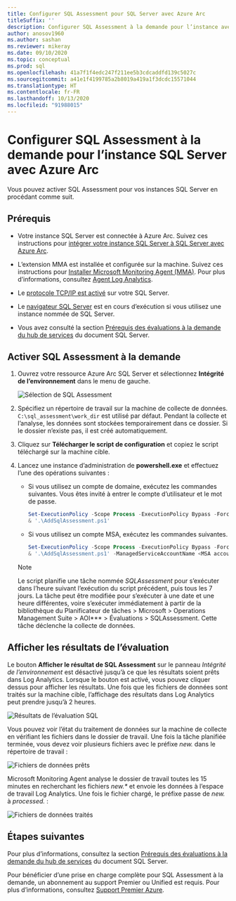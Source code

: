 ```yaml
---
title: Configurer SQL Assessment pour SQL Server avec Azure Arc
titleSuffix: ''
description: Configurer SQL Assessment à la demande pour l’instance avec Azure Arc de SQL Server
author: anosov1960
ms.author: sashan
ms.reviewer: mikeray
ms.date: 09/10/2020
ms.topic: conceptual
ms.prod: sql
ms.openlocfilehash: 41a7f1f4edc247f211ee5b3cdcaddfd139c5027c
ms.sourcegitcommit: a41e1f4199785a2b8019a419a1f3dcdc15571044
ms.translationtype: HT
ms.contentlocale: fr-FR
ms.lasthandoff: 10/13/2020
ms.locfileid: "91988015"
---
```

# <a name="configure-on-demand-sql-assessment-for-azure-arc-enabled-sql-server-instance"></a>Configurer SQL Assessment à la demande pour l’instance SQL Server avec Azure Arc

Vous pouvez activer SQL Assessment pour vos instances SQL Server en procédant comme suit.

## <a name="prerequisites"></a>Prérequis

* Votre instance SQL Server est connectée à Azure Arc. Suivez ces instructions pour [intégrer votre instance SQL Server à SQL Server avec Azure Arc](connect.md).

* L’extension MMA est installée et configurée sur la machine. Suivez ces instructions pour [Installer Microsoft Monitoring Agent (MMA)](configure-advanced-data-security.md#install-microsoft-monitoring-agent-mma). Pour plus d’informations, consultez [Agent Log Analytics](/azure/azure-monitor/platform/log-analytics-agent).

* Le [protocole TCP/IP est activé](../../database-engine/configure-windows/enable-or-disable-a-server-network-protocol.md) sur votre SQL Server.

* Le [navigateur SQL Server](../../tools/configuration-manager/sql-server-browser-service.md) est en cours d’exécution si vous utilisez une instance nommée de SQL Server.

* Vous avez consulté la section [Prérequis des évaluations à la demande du hub de services](/services-hub/health/assessment-prereq-docs#on-demand-assessment-prerequisite-documents) du document SQL Server.

## <a name="enable-on-demand-sql-assessment"></a>Activer SQL Assessment à la demande

1. Ouvrez votre ressource Azure Arc SQL Server et sélectionnez __Intégrité de l’environnement__ dans le menu de gauche.

   ![Sélection de SQL Assessment](media/assess/sql-assessment-heading-sql-server-arc.png)

1. Spécifiez un répertoire de travail sur la machine de collecte de données. `C:\sql_assessment\work_dir` est utilisé par défaut. Pendant la collecte et l’analyse, les données sont stockées temporairement dans ce dossier. Si le dossier n’existe pas, il est créé automatiquement.

1. Cliquez sur __Télécharger le script de configuration__ et copiez le script téléchargé sur la machine cible.

1. Lancez une instance d’administration de __powershell.exe__ et effectuez l’une des opérations suivantes : 
   * Si vous utilisez un compte de domaine, exécutez les commandes suivantes. Vous êtes invité à entrer le compte d’utilisateur et le mot de passe. 

      ```powershell
      Set-ExecutionPolicy -Scope Process -ExecutionPolicy Bypass -Force
      & '.\AddSqlAssessment.ps1'
      ```

    * Si vous utilisez un compte MSA, exécutez les commandes suivantes.

      ```powershell
      Set-ExecutionPolicy -Scope Process -ExecutionPolicy Bypass -Force
      & '.\AddSqlAssessment.ps1' -ManagedServiceAccountName <MSA account name>
      ```

   > [!NOTE]
   > Le script planifie une tâche nommée *SQLAssessment* pour s’exécuter dans l’heure suivant l’exécution du script précédent, puis tous les 7 jours. La tâche peut être modifiée pour s’exécuter à une date et une heure différentes, voire s’exécuter immédiatement à partir de la bibliothèque du Planificateur de tâches > Microsoft > Operations Management Suite > AOI*** > Évaluations > SQLAssessment. Cette tâche déclenche la collecte de données.

## <a name="view-the-assessment-results"></a>Afficher les résultats de l’évaluation

Le bouton __Afficher le résultat de SQL Assessment__ sur le panneau _Intégrité de l’environnement_ est désactivé jusqu’à ce que les résultats soient prêts dans Log Analytics. Lorsque le bouton est activé, vous pouvez cliquer dessus pour afficher les résultats. Une fois que les fichiers de données sont traités sur la machine cible, l’affichage des résultats dans Log Analytics peut prendre jusqu’à 2 heures.

![Résultats de l’évaluation SQL](media/assess/sql-assessment-results.png)

Vous pouvez voir l’état du traitement de données sur la machine de collecte en vérifiant les fichiers dans le dossier de travail. Une fois la tâche planifiée terminée, vous devez voir plusieurs fichiers avec le préfixe _new._ dans le répertoire de travail :

![Fichiers de données prêts](media/assess/sql-assessment-data-files-ready.png)

Microsoft Monitoring Agent analyse le dossier de travail toutes les 15 minutes en recherchant les fichiers _new.*_ et envoie les données à l’espace de travail Log Analytics. Une fois le fichier chargé, le préfixe passe de _new._ à _processed._ :

![Fichiers de données traités](media/assess/sql-assessment-data-files-processed.png)

## <a name="next-steps"></a>Étapes suivantes

Pour plus d’informations, consultez la section [Prérequis des évaluations à la demande du hub de services](/services-hub/health/assessment-prereq-docs#on-demand-assessment-prerequisite-documents) du document SQL Server.

Pour bénéficier d’une prise en charge complète pour SQL Assessment à la demande, un abonnement au support Premier ou Unified est requis. Pour plus d’informations, consultez [Support Premier Azure](https://azure.microsoft.com/support/plans/premier).